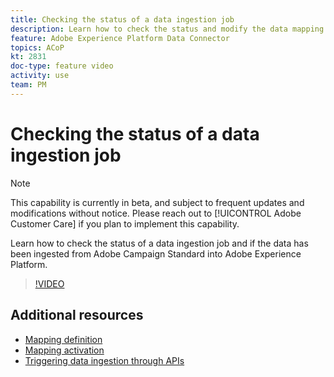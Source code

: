 ```yaml
---
title: Checking the status of a data ingestion job 
description: Learn how to check the status and modify the data mapping.
feature: Adobe Experience Platform Data Connector
topics: ACoP
kt: 2831
doc-type: feature video
activity: use
team: PM
---
```


# Checking the status of a data ingestion job 

>[!NOTE]
>
>This capability is currently in beta, and subject to frequent updates and modifications without notice.
>Please reach out to [!UICONTROL Adobe Customer Care] if you plan to implement this capability.

Learn how to check the status of a data ingestion job and if the data has been ingested from Adobe Campaign Standard into Adobe Experience Platform.

>[!VIDEO](https://video.tv.adobe.com/v/27268?quality=12)

## Additional resources

* [Mapping definition](https://docs.adobe.com/content/help/en/campaign-standard/using/administrating/mapping-campaign-and-aep-data/aep-mapping-definition.html)
* [Mapping activation](https://docs.adobe.com/content/help/en/campaign-standard/using/administrating/mapping-campaign-and-aep-data/aep-mapping-activation.html)
* [Triggering data ingestion through APIs](https://docs.adobe.com/content/help/en/campaign-standard/using/administrating/mapping-campaign-and-aep-data/aep-triggering-data-ingestion.html)
